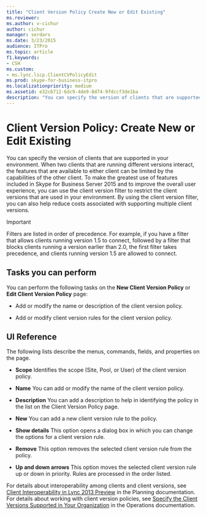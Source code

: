 ```yaml
---
title: "Client Version Policy Create New or Edit Existing"
ms.reviewer: 
ms.author: v-cichur
author: cichur
manager: serdars
ms.date: 3/23/2015
audience: ITPro
ms.topic: article
f1.keywords:
- CSH
ms.custom:
- ms.lync.lscp.ClientCVPolicyEdit
ms.prod: skype-for-business-itpro
ms.localizationpriority: medium
ms.assetid: e32c6712-6dc9-4de9-8d74-9fdccf3de1ba
description: "You can specify the version of clients that are supported in your environment. When two clients that are running different versions interact, the features that are available to either client can be limited by the capabilities of the other client. To make the greatest use of features included in Skype for Business Server 2015 and to improve the overall user experience, you can use the client version filter to restrict the client versions that are used in your environment. By using the client version filter, you can also help reduce costs associated with supporting multiple client versions."
---
```


# Client Version Policy: Create New or Edit Existing

You can specify the version of clients that are supported in your environment. When two clients that are running different versions interact, the features that are available to either client can be limited by the capabilities of the other client. To make the greatest use of features included in Skype for Business Server 2015 and to improve the overall user experience, you can use the client version filter to restrict the client versions that are used in your environment. By using the client version filter, you can also help reduce costs associated with supporting multiple client versions.

> [!IMPORTANT]
> Filters are listed in order of precedence. For example, if you have a filter that allows clients running version 1.5 to connect, followed by a filter that blocks clients running a version earlier than 2.0, the first filter takes precedence, and clients running version 1.5 are allowed to connect.

## Tasks you can perform

You can perform the following tasks on the **New Client Version Policy** or **Edit Client Version Policy** page:

- Add or modify the name or description of the client version policy.

- Add or modify client version rules for the client version policy.

## UI Reference

The following lists describe the menus, commands, fields, and properties on the page.

- **Scope** Identifies the scope (Site, Pool, or User) of the client version policy.

- **Name** You can add or modify the name of the client version policy.

- **Description** You can add a description to help in identifying the policy in the list on the Client Version Policy page.

- **New** You can add a new client version rule to the policy.

- **Show details** This option opens a dialog box in which you can change the options for a client version rule.

- **Remove** This option removes the selected client version rule from the policy.

- **Up and down arrows** This option moves the selected client version rule up or down in priority. Rules are processed in the order listed.

For details about interoperability among clients and client versions, see [Client Interoperability in Lync 2013 Preview](/previous-versions/office/lync-server-2013/lync-server-2013-client-interoperability-in-lync-2013) in the Planning documentation. For details about working with client version policies, see [Specify the Client Versions Supported in Your Organization](/previous-versions/office/lync-server-2013/lync-server-2013-specifying-the-client-applications-that-can-be-used-to-log-on-to-lync-server-2013) in the Operations documentation.